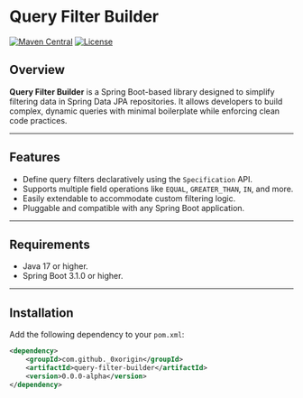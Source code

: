 # Query Filter Builder

[![Maven Central](https://img.shields.io/maven-central/v/com.github.0xorigin/query-filter-builder)](https://central.sonatype.com/artifact/com.github.0xorigin/query-filter-builder)
[![License](https://img.shields.io/github/license/0xOrigin/query-filter-builder)](LICENSE)

## Overview
**Query Filter Builder** is a Spring Boot-based library designed to simplify filtering data in Spring Data JPA repositories. It allows developers to build complex, dynamic queries with minimal boilerplate while enforcing clean code practices.

---

## Features
- Define query filters declaratively using the `Specification` API.
- Supports multiple field operations like `EQUAL`, `GREATER_THAN`, `IN`, and more.
- Easily extendable to accommodate custom filtering logic.
- Pluggable and compatible with any Spring Boot application.

---

## Requirements
- Java 17 or higher.
- Spring Boot 3.1.0 or higher.

---

## Installation

Add the following dependency to your `pom.xml`:

```xml
<dependency>
    <groupId>com.github._0xorigin</groupId>
    <artifactId>query-filter-builder</artifactId>
    <version>0.0.0-alpha</version>
</dependency>
